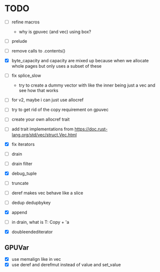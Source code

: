 # TODO
* [ ] refine macros
    * why is gpuvec (and vec) using box?
* [ ] prelude
* [ ] remove calls to .contents()

* [x] byte_capacity and capacity are mixed up because when we allocate whole pages but only uses a subset of these
* [ ] fix splice_slow
    * try to create a dummy vector with like the inner being just a vec and see how that works
* [ ] for v2, maybe i can just use allocref
* [ ] try to get rid of the copy requirement on gpuvec

* [ ] create your own allocref trait
* [ ] add trait implementations from https://doc.rust-lang.org/std/vec/struct.Vec.html
* [x] fix iterators
* [ ] drain
* [ ] drain filter

* [x] debug_tuple
* [ ] truncate

* [ ] deref makes vec behave like a slice
* [ ] dedup dedupbykey
* [x] append
* [ ] in drain, what is T: Copy + 'a
* [x] doubleendediterator

## GPUVar
* [x] use memalign like in vec
* [x] use deref and derefmut instead of value and set_value